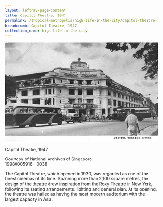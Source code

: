 ```yaml
---
layout: leftnav-page-content
title: Capitol Theatre, 1947
permalink: /tropical-metropolis/high-life-in-the-city/capitol-theatre-1947/
breadcrumb: Capitol Theatre, 1947
collection_name: high-life-in-the-city
---
```


![Capitol Theatre, 1947](/images/Sub2-8-Capitol-Theatre.jpg)
<div class="custom-caption">
<div><p>Capitol Theatre, 1947</p></div>
<div>Courtesy of National Archives of Singapore</div>
<div>19980005916 - 0038</div>
</div>

The Capitol Theatre, which opened in 1930, was regarded as one of the finest cinemas of its time. Spanning more than 2,100 square metres, the design of the theatre drew inspiration from the Roxy Theatre in New York, following its seating arrangements, lighting and general plan. At its opening, the theatre was hailed as having the most modern auditorium with the largest capacity in Asia.


